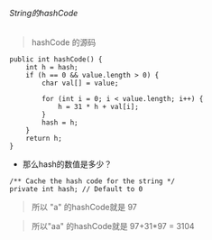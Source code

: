 ###### String的hashCode

> hashCode 的源码
```
public int hashCode() {
    int h = hash;
    if (h == 0 && value.length > 0) {
        char val[] = value;

        for (int i = 0; i < value.length; i++) {
            h = 31 * h + val[i];
        }
        hash = h;
    }
    return h;
}
```

- 那么hash的数值是多少？
```
/** Cache the hash code for the string */
private int hash; // Default to 0
```

> 所以 "a" 的hashCode就是 97

> 所以"aa" 的hashCode就是 97+31*97 = 3104